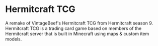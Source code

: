# Hermitcraft TCG
A remake of VintageBeef's Hermitcraft TCG from Hermitcraft season 9.
Hermitcraft TCG is a trading card game based on members of the Hermitcraft server that is built in Minecraft using maps & custom item models.

